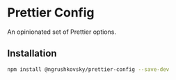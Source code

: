 # Prettier Config

An opinionated set of Prettier options.

## Installation

```sh
npm install @ngrushkovsky/prettier-config --save-dev
```
